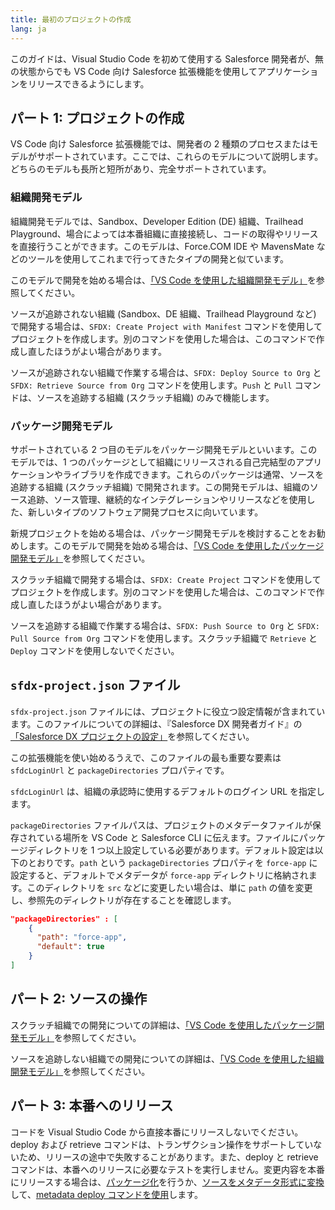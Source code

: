 ```yaml
---
title: 最初のプロジェクトの作成
lang: ja
---
```


このガイドは、Visual Studio Code を初めて使用する Salesforce 開発者が、無の状態からでも VS Code 向け Salesforce 拡張機能を使用してアプリケーションをリリースできるようにします。

## パート 1: プロジェクトの作成

VS Code 向け Salesforce 拡張機能では、開発者の 2 種類のプロセスまたはモデルがサポートされています。ここでは、これらのモデルについて説明します。どちらのモデルも長所と短所があり、完全サポートされています。

### 組織開発モデル

組織開発モデルでは、Sandbox、Developer Edition \(DE\) 組織、Trailhead Playground、場合によっては本番組織に直接接続し、コードの取得やリリースを直接行うことができます。このモデルは、Force.COM IDE や MavensMate などのツールを使用してこれまで行ってきたタイプの開発と似ています。

このモデルで開発を始める場合は、[「VS Code を使用した組織開発モデル」](./ja/user-guide/development-models/#org-development-model)を参照してください。

ソースが追跡されない組織 \(Sandbox、DE 組織、Trailhead Playground など\) で開発する場合は、`SFDX: Create Project with Manifest` コマンドを使用してプロジェクトを作成します。別のコマンドを使用した場合は、このコマンドで作成し直したほうがよい場合があります。

ソースが追跡されない組織で作業する場合は、`SFDX: Deploy Source to Org` と `SFDX: Retrieve Source from Org` コマンドを使用します。`Push` と `Pull` コマンドは、ソースを追跡する組織 \(スクラッチ組織\) のみで機能します。

### パッケージ開発モデル

サポートされている 2 つ目のモデルをパッケージ開発モデルといいます。このモデルでは、1 つのパッケージとして組織にリリースされる自己完結型のアプリケーションやライブラリを作成できます。これらのパッケージは通常、ソースを追跡する組織 \(スクラッチ組織\) で開発されます。この開発モデルは、組織のソース追跡、ソース管理、継続的なインテグレーションやリリースなどを使用した、新しいタイプのソフトウェア開発プロセスに向いています。

新規プロジェクトを始める場合は、パッケージ開発モデルを検討することをお勧めします。このモデルで開発を始める場合は、[「VS Code を使用したパッケージ開発モデル」](./ja/user-guide/development-models/#package-development-model)を参照してください。

スクラッチ組織で開発する場合は、`SFDX: Create Project` コマンドを使用してプロジェクトを作成します。別のコマンドを使用した場合は、このコマンドで作成し直したほうがよい場合があります。

ソースを追跡する組織で作業する場合は、`SFDX: Push Source to Org` と `SFDX: Pull Source from Org` コマンドを使用します。スクラッチ組織で `Retrieve` と `Deploy` コマンドを使用しないでください。

## `sfdx-project.json` ファイル

`sfdx-project.json` ファイルには、プロジェクトに役立つ設定情報が含まれています。このファイルについての詳細は、『Salesforce DX 開発者ガイド』の[「Salesforce DX プロジェクトの設定」](https://developer.salesforce.com/docs/atlas.ja-jp.sfdx_dev.meta/sfdx_dev/sfdx_dev_ws_config.htm)を参照してください。

この拡張機能を使い始めるうえで、このファイルの最も重要な要素は `sfdcLoginUrl` と `packageDirectories` プロパティです。

`sfdcLoginUrl` は、組織の承認時に使用するデフォルトのログイン URL を指定します。

`packageDirectories` ファイルパスは、プロジェクトのメタデータファイルが保存されている場所を VS Code と Salesforce CLI に伝えます。ファイルにパッケージディレクトリを 1 つ以上設定している必要があります。デフォルト設定は以下のとおりです。`path` という `packageDirectories` プロパティを `force-app` に設定すると、デフォルトでメタデータが `force-app` ディレクトリに格納されます。このディレクトリを `src` などに変更したい場合は、単に `path` の値を変更し、参照先のディレクトリが存在することを確認します。

```json
"packageDirectories" : [
    {
      "path": "force-app",
      "default": true
    }
]
```

## パート 2: ソースの操作

スクラッチ組織での開発についての詳細は、[「VS Code を使用したパッケージ開発モデル」](./ja/user-guide/development-models/#package-development-model)を参照してください。

ソースを追跡しない組織での開発についての詳細は、[「VS Code を使用した組織開発モデル」](./ja/user-guide/development-models/#org-development-model)を参照してください。

## パート 3: 本番へのリリース

コードを Visual Studio Code から直接本番にリリースしないでください。deploy および retrieve コマンドは、トランザクション操作をサポートしていないため、リリースの途中で失敗することがあります。また、deploy と retrieve コマンドは、本番へのリリースに必要なテストを実行しません。変更内容を本番にリリースする場合は、[パッケージ化](https://developer.salesforce.com/docs/atlas.ja-jp.sfdx_dev.meta/sfdx_dev/sfdx_dev_dev2gp.htm)を行うか、[ソースをメタデータ形式に変換](https://developer.salesforce.com/docs/atlas.en-us.sfdx_cli_reference.meta/sfdx_cli_reference/cli_reference_force_source.htm#cli_reference_convert)して、[metadata deploy コマンドを使用](https://developer.salesforce.com/docs/atlas.en-us.sfdx_cli_reference.meta/sfdx_cli_reference/cli_reference_force_mdapi.htm#cli_reference_deploy)します。

